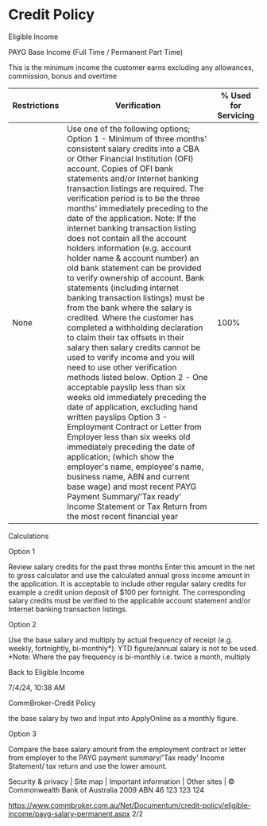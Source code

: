 # Credit Policy

Eligible Income

PAYG Base Income (Full Time / Permanent Part Time)

This is the minimum income the customer earns excluding any allowances, commission, bonus and overtime

|Restrictions|Verification|% Used for Servicing|
|---|---|---|
|None|Use one of the following options; Option 1 - Minimum of three months' consistent salary credits into a CBA or Other Financial Institution (OFI) account. Copies of OFI bank statements and/or Internet banking transaction listings are required. The verification period is to be the three months' immediately preceding to the date of the application. Note: If the internet banking transaction listing does not contain all the account holders information (e.g. account holder name & account number) an old bank statement can be provided to verify ownership of account. Bank statements (including internet banking transaction listings) must be from the bank where the salary is credited. Where the customer has completed a withholding declaration to claim their tax offsets in their salary then salary credits cannot be used to verify income and you will need to use other verification methods listed below. Option 2 - One acceptable payslip less than six weeks old immediately preceding the date of application, excluding hand written payslips Option 3 - Employment Contract or Letter from Employer less than six weeks old immediately preceding the date of application; (which show the employer's name, employee's name, business name, ABN and current base wage) and most recent PAYG Payment Summary/’Tax ready’ Income Statement or Tax Return from the most recent financial year|100%|

Calculations

Option 1

Review salary credits for the past three months
Enter this amount in the net to gross calculator and use the calculated annual gross income amount in the application. It is acceptable to include other regular salary credits for example a credit union deposit of $100 per fortnight. The corresponding salary credits must be verified to the applicable account statement and/or Internet banking transaction listings.

Option 2

Use the base salary and multiply by actual frequency of receipt (e.g. weekly, fortnightly, bi-monthly*). YTD figure/annual salary is not to be used.
*Note: Where the pay frequency is bi-monthly i.e. twice a month, multiply

Back to Eligible Income

7/4/24, 10:38 AM

CommBroker-Credit Policy

the base salary by two and input into ApplyOnline as a monthly figure.

Option 3

Compare the base salary amount from the employment contract or letter from employer to the PAYG payment summary/'Tax ready' Income Statement/ tax return and use the lower amount.

Security & privacy | Site map | Important information | Other sites | © Commonwealth Bank of Australia 2009 ABN 46 123 123 124

https://www.commbroker.com.au/Net/Documentum/credit-policy/eligible-income/payg-salary-permanent.aspx 2/2